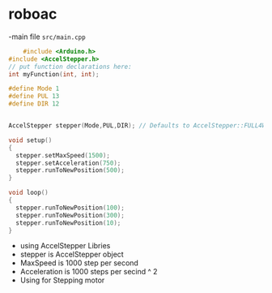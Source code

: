 # roboac

-main file ```src/main.cpp```
```cpp
    #include <Arduino.h>
#include <AccelStepper.h>
// put function declarations here:
int myFunction(int, int);

#define Mode 1
#define PUL 13
#define DIR 12


AccelStepper stepper(Mode,PUL,DIR); // Defaults to AccelStepper::FULL4WIRE (4 pins) on 2, 3, 4, 5

void setup()
{  
  stepper.setMaxSpeed(1500);
  stepper.setAcceleration(750);
  stepper.runToNewPosition(500);
}

void loop()
{    
  stepper.runToNewPosition(100);
  stepper.runToNewPosition(300);
  stepper.runToNewPosition(10);
}
```

  - using AccelStepper Libries 
  - stepper is AccelStepper object
  - MaxSpeed is 1000 step per second
  - Acceleration is 1000 steps per secind ^ 2
  - Using for Stepping motor